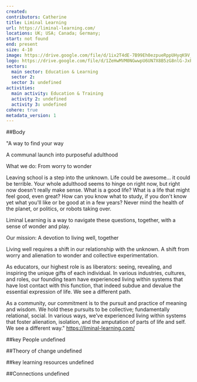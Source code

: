```yaml
---
created:
contributors: Catherine
title: Liminal Learning
url: https://liminal-learning.com/
locations: UK; USA; Canada; Germany; 
start: not found
end: present
size: 4-10
image: https://drive.google.com/file/d/1ix2T4dE-7B99Eh0ezpueRppUHyqK9V_u/view?usp=drive_link
logo: https://drive.google.com/file/d/1ZeHwMVM0NGwwpU6UN7X8B5zG8nlG-JxP/view?usp=drive_link
sectors:
  main sector: Education & Learning
  sector 2: 
  sector 3: undefined
activities: 
  main activity: Education & Training
  activity 2: undefined
  activity 3: undefined
cohere: true
metadata_version: 1
---
```



##Body

"A way to find your way

A communal launch into purposeful adulthood

What we do: From worry to wonder

Leaving school is a step into the unknown. Life could be awesome… it could be terrible. Your whole adulthood seems to hinge on right now, but right now doesn't really make sense. What is a good life? What is a life that might feel good, even great? How can you know what to study, if you don't know yet what you'll like or be good at in a few years? Never mind the health of the planet, or politics, or robots taking over.

Liminal Learning is a way to navigate these questions, together, with a sense of wonder and play.

Our mission: A devotion to living well, together

Living well requires a shift in our relationship with the unknown. A shift from worry and alienation to wonder and collective experimentation.

As educators, our highest role is as liberators: seeing, revealing, and inspiring the unique gifts of each individual. In various industries, cultures, and roles, our founding team have experienced living within systems that have lost contact with this function, that indeed subdue and devalue the essential expression of life. We see a different path.

As a community, our commitment is to the pursuit and practice of meaning and wisdom. We hold these pursuits to be collective; fundamentally relational, social. In various ways, we’ve experienced living within systems that foster alienation, isolation, and the amputation of parts of life and self. We see a different way."
https://liminal-learning.com/ 


##key People
undefined

##Theory of change
undefined

##key learning resources
undefined

##Connections
undefined

